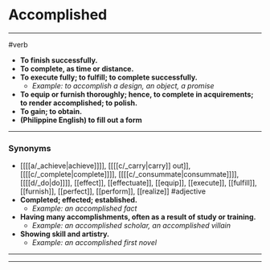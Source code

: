 # Accomplished
---
#verb
- **To finish successfully.**
- **To complete, as time or distance.**
- **To execute fully; to fulfill; to complete successfully.**
	- _Example: to accomplish a design, an object, a promise_
- **To equip or furnish thoroughly; hence, to complete in acquirements; to render accomplished; to polish.**
- **To gain; to obtain.**
- **(Philippine English) to fill out a form**
---
### Synonyms
- [[[[a/_achieve|achieve]]]], [[[[c/_carry|carry]] out]], [[[[c/_complete|complete]]]], [[[[c/_consummate|consummate]]]], [[[[d/_do|do]]]], [[effect]], [[effectuate]], [[equip]], [[execute]], [[fulfill]], [[furnish]], [[perfect]], [[perform]], [[realize]]
#adjective
- **Completed; effected; established.**
	- _Example: an accomplished fact_
- **Having many accomplishments, often as a result of study or training.**
	- _Example: an accomplished scholar, an accomplished villain_
- **Showing skill and artistry.**
	- _Example: an accomplished first novel_
---
---
